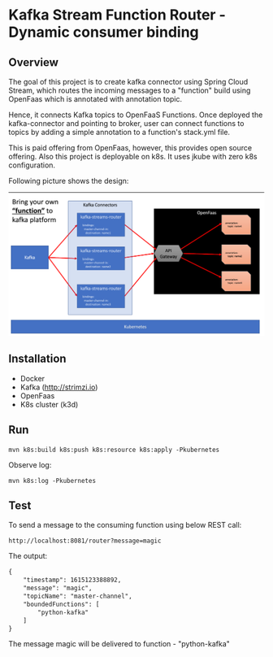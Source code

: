 # Kafka Stream Function Router - Dynamic consumer binding

## Overview

The goal of this project is to create kafka connector using Spring Cloud Stream, which routes the incoming messages to
a "function" build using OpenFaas which is annotated with annotation topic.

Hence, it connects Kafka topics to OpenFaaS Functions. Once deployed the kafka-connector and pointing to broker, user
can connect functions to topics by adding a simple annotation to a function's stack.yml file.

This is paid offering from OpenFaas, however, this provides open source offering. Also this project is deployable on
k8s. It uses jkube with zero k8s configuration.

Following picture shows the design:

![KafkaStreamRouter](./KafkaStreamFunctionRouter.png)

## Installation

- Docker
- Kafka (http://strimzi.io)
- OpenFaas
- K8s cluster (k3d)

## Run

````
mvn k8s:build k8s:push k8s:resource k8s:apply -Pkubernetes
````

Observe log:

````
mvn k8s:log -Pkubernetes
````

## Test

To send a message to the consuming function using below REST call:

````
http://localhost:8081/router?message=magic
````

The output:

````
{
    "timestamp": 1615123388892,
    "message": "magic",
    "topicName": "master-channel",
    "boundedFunctions": [
        "python-kafka"
    ]
}
````

The message magic will be delivered to function - "python-kafka"
